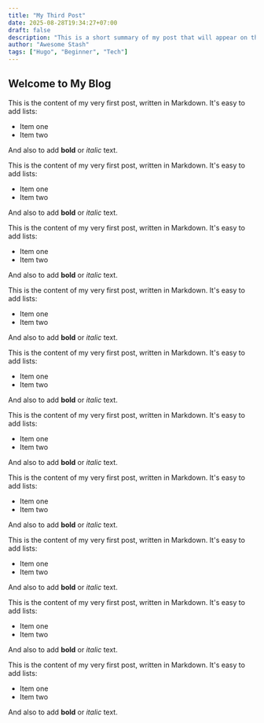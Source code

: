 ```yaml
---
title: "My Third Post"
date: 2025-08-28T19:34:27+07:00
draft: false
description: "This is a short summary of my post that will appear on the blog listing page."
author: "Awesome Stash"
tags: ["Hugo", "Beginner", "Tech"]
---
```


## Welcome to My Blog

This is the content of my very first post, written in Markdown. It's easy to add lists:

* Item one
* Item two

And also to add **bold** or *italic* text.

This is the content of my very first post, written in Markdown. It's easy to add lists:

* Item one
* Item two

And also to add **bold** or *italic* text.

This is the content of my very first post, written in Markdown. It's easy to add lists:

* Item one
* Item two

And also to add **bold** or *italic* text.

This is the content of my very first post, written in Markdown. It's easy to add lists:

* Item one
* Item two

And also to add **bold** or *italic* text.

This is the content of my very first post, written in Markdown. It's easy to add lists:

* Item one
* Item two

And also to add **bold** or *italic* text.

This is the content of my very first post, written in Markdown. It's easy to add lists:

* Item one
* Item two

And also to add **bold** or *italic* text.

This is the content of my very first post, written in Markdown. It's easy to add lists:

* Item one
* Item two

And also to add **bold** or *italic* text.

This is the content of my very first post, written in Markdown. It's easy to add lists:

* Item one
* Item two

And also to add **bold** or *italic* text.

This is the content of my very first post, written in Markdown. It's easy to add lists:

* Item one
* Item two

And also to add **bold** or *italic* text.

This is the content of my very first post, written in Markdown. It's easy to add lists:

* Item one
* Item two

And also to add **bold** or *italic* text.
